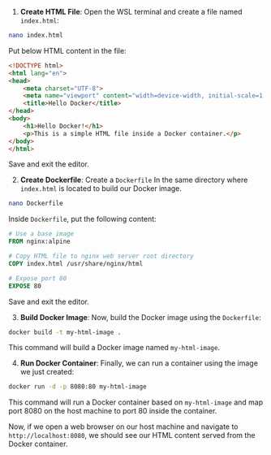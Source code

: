 1. **Create HTML File**: Open the WSL terminal and create a file named `index.html`:

```bash
nano index.html
```

Put below HTML content in the file:

```html
<!DOCTYPE html>
<html lang="en">
<head>
    <meta charset="UTF-8">
    <meta name="viewport" content="width=device-width, initial-scale=1.0">
    <title>Hello Docker</title>
</head>
<body>
    <h1>Hello Docker!</h1>
    <p>This is a simple HTML file inside a Docker container.</p>
</body>
</html>
```

Save and exit the editor.

2. **Create Dockerfile**: Create a `Dockerfile` In the same directory where `index.html` is located to build our Docker image.

```bash
nano Dockerfile
```

Inside `Dockerfile`, put the following content:

```Dockerfile
# Use a base image
FROM nginx:alpine

# Copy HTML file to nginx web server root directory
COPY index.html /usr/share/nginx/html

# Expose port 80
EXPOSE 80
```

Save and exit the editor.

3. **Build Docker Image**: Now, build the Docker image using the `Dockerfile`:

```bash
docker build -t my-html-image .
```
This command will build a Docker image named `my-html-image`.

4. **Run Docker Container**: Finally, we can run a container using the image we just created:

```bash
docker run -d -p 8080:80 my-html-image
```

This command will run a Docker container based on `my-html-image` and map port 8080 on the host machine to port 80 inside the container.

Now, if we open a web browser on our host machine and navigate to `http://localhost:8080`, we should see our HTML content served from the Docker container.

